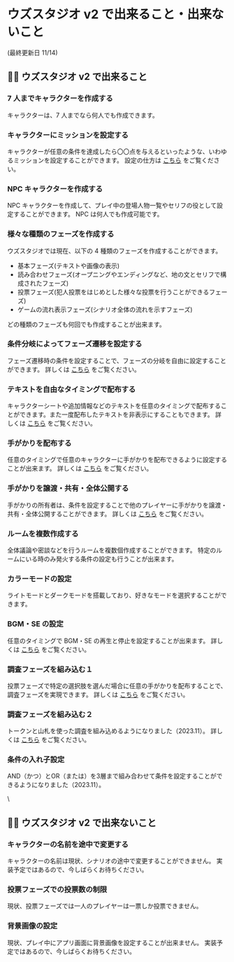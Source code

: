 # ウズスタジオ v2 で出来ること・出来ないこと

(最終更新日 11/14)

## 🙆‍♀️ ウズスタジオ v2 で出来ること

### 7 人までキャラクターを作成する

キャラクターは、7 人までなら何人でも作成できます。

### キャラクターにミッションを設定する

キャラクターが任意の条件を達成したら〇〇点を与えるといったような、いわゆるミッションを設定することができます。 設定の仕方は [こちら](../basic-features/character/mission.md) をご覧ください。

### NPC キャラクターを作成する

NPC キャラクターを作成して、プレイ中の登場人物一覧やセリフの役として設定することができます。 NPC は何人でも作成可能です。

### 様々な種類のフェーズを作成する

ウズスタジオでは現在、以下の 4 種類のフェーズを作成することができます。

* 基本フェーズ(テキストや画像の表示)
* 読み合わせフェーズ(オープニングやエンディングなど、地の文とセリフで構成されたフェーズ)
* 投票フェーズ(犯人投票をはじめとした様々な投票を行うことができるフェーズ)
* ゲームの流れ表示フェーズ(シナリオ全体の流れを示すフェーズ)

どの種類のフェーズも何回でも作成することが出来ます。

### 条件分岐によってフェーズ遷移を設定する

フェーズ遷移時の条件を設定することで、フェーズの分岐を自由に設定することができます。 詳しくは [こちら](../basic-features/phase/flow.md) をご覧ください。

### テキストを自由なタイミングで配布する

キャラクターシートや追加情報などのテキストを任意のタイミングで配布することができます。また一度配布したテキストを非表示にすることもできます。 詳しくは [こちら](../basic-features/textTab.md) をご覧ください。

### 手がかりを配布する

任意のタイミングで任意のキャラクターに手がかりを配布できるように設定することが出来ます。 詳しくは [こちら](../basic-features/clue/) をご覧ください。

### 手がかりを譲渡・共有・全体公開する

手がかりの所有者は、条件を設定することで他のプレイヤーに手がかりを譲渡・共有・全体公開することができます。 詳しくは [こちら](../basic-features/clue/) をご覧ください。

### ルームを複数作成する

全体議論や密談などを行うルームを複数個作成することができます。 特定のルームにいる時のみ発火する条件の設定も行うことが出来ます。

### カラーモードの設定

ライトモードとダークモードを搭載しており、好きなモードを選択することができます。

### BGM・SE の設定

任意のタイミングで BGM・SE の再生と停止を設定することが出来ます。 詳しくは [こちら](../basic-features/bgm.md) をご覧ください。

### 調査フェーズを組み込む１

投票フェーズで特定の選択肢を選んだ場合に任意の手がかりを配布することで、調査フェーズを実現できます。 詳しくは [こちら](../advanced/investigation.md) をご覧ください。

### 調査フェーズを組み込む２

トークンと山札を使った調査を組み込めるようになりました（2023.11）。 詳しくは [こちら](../basic-features/clue/decks.md) をご覧ください。

### 条件の入れ子設定

AND（かつ）とOR（または）を3層まで組み合わせて条件を設定することができるようになりました（2023.11）。

\


## 🙅‍♀️ ウズスタジオ v2 で出来ないこと

### キャラクターの名前を途中で変更する

キャラクターの名前は現状、シナリオの途中で変更することができません。 実装予定ではあるので、今しばらくお待ちください。

### 投票フェーズでの投票数の制限

現状、投票フェーズでは一人のプレイヤーは一票しか投票できません。

### 背景画像の設定

現状、プレイ中にアプリ画面に背景画像を設定することが出来ません。 実装予定ではあるので、今しばらくお待ちください。
